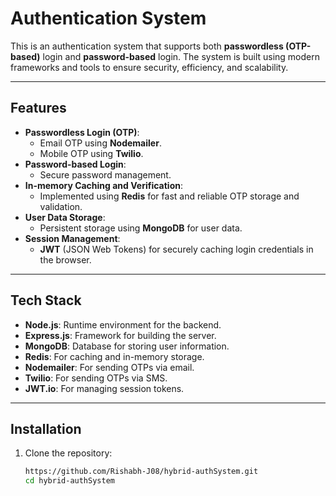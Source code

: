 # Authentication System

This is an authentication system that supports both **passwordless (OTP-based)** login and **password-based** login. The system is built using modern frameworks and tools to ensure security, efficiency, and scalability.

---

## Features

- **Passwordless Login (OTP)**:
  - Email OTP using **Nodemailer**.
  - Mobile OTP using **Twilio**.
- **Password-based Login**:
  - Secure password management.
- **In-memory Caching and Verification**:
  - Implemented using **Redis** for fast and reliable OTP storage and validation.
- **User Data Storage**:
  - Persistent storage using **MongoDB** for user data.
- **Session Management**:
  - **JWT** (JSON Web Tokens) for securely caching login credentials in the browser.

---

## Tech Stack

- **Node.js**: Runtime environment for the backend.
- **Express.js**: Framework for building the server.
- **MongoDB**: Database for storing user information.
- **Redis**: For caching and in-memory storage.
- **Nodemailer**: For sending OTPs via email.
- **Twilio**: For sending OTPs via SMS.
- **JWT.io**: For managing session tokens.

---

## Installation

1. Clone the repository:
   ```bash
   https://github.com/Rishabh-J08/hybrid-authSystem.git
   cd hybrid-authSystem
